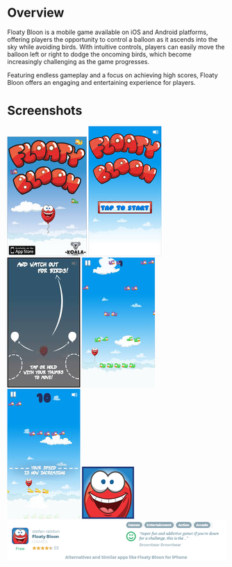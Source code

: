 # Overview

Floaty Bloon is a mobile game available on iOS and Android platforms, offering players the opportunity to control a balloon as it ascends into the sky while avoiding birds. With intuitive controls, players can easily move the balloon left or right to dodge the oncoming birds, which become increasingly challenging as the game progresses.

Featuring endless gameplay and a focus on achieving high scores, Floaty Bloon offers an engaging and entertaining experience for players.

# Screenshots

![image](img/splash.jpg)
![image](img/splash2.jpg)
![image](img/tutorial.jpg)
![image](img/ingame.jpg)
![image](img/ingame2.jpg)
![image](img/Icon120.png)
![image](img/floatbloonreview.png)
